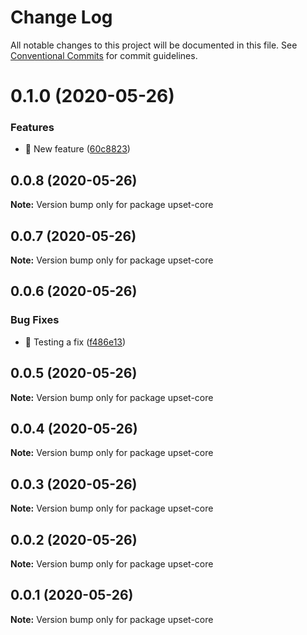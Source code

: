 # Change Log

All notable changes to this project will be documented in this file.
See [Conventional Commits](https://conventionalcommits.org) for commit guidelines.

# 0.1.0 (2020-05-26)


### Features

* 🎸 New feature ([60c8823](https://github.com/visdesignlab/upset2dep/commit/60c8823d56a3ee4e506f176719721a5f6126e3a3))





## 0.0.8 (2020-05-26)

**Note:** Version bump only for package upset-core





## 0.0.7 (2020-05-26)

**Note:** Version bump only for package upset-core





## 0.0.6 (2020-05-26)


### Bug Fixes

* 🐛 Testing a fix ([f486e13](https://github.com/visdesignlab/upset2dep/commit/f486e133b1b47e26171979da052083b720a1aa05))





## 0.0.5 (2020-05-26)

**Note:** Version bump only for package upset-core





## 0.0.4 (2020-05-26)

**Note:** Version bump only for package upset-core





## 0.0.3 (2020-05-26)

**Note:** Version bump only for package upset-core





## 0.0.2 (2020-05-26)

**Note:** Version bump only for package upset-core





## 0.0.1 (2020-05-26)

**Note:** Version bump only for package upset-core
